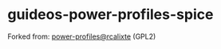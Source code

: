 # guideos-power-profiles-spice

Forked from: [power-profiles@rcalixte](https://github.com/linuxmint/cinnamon-spices-applets/tree/master/power-profiles%40rcalixte) (GPL2)
